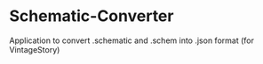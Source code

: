 # Schematic-Converter
Application to convert .schematic and .schem into .json format (for VintageStory)
